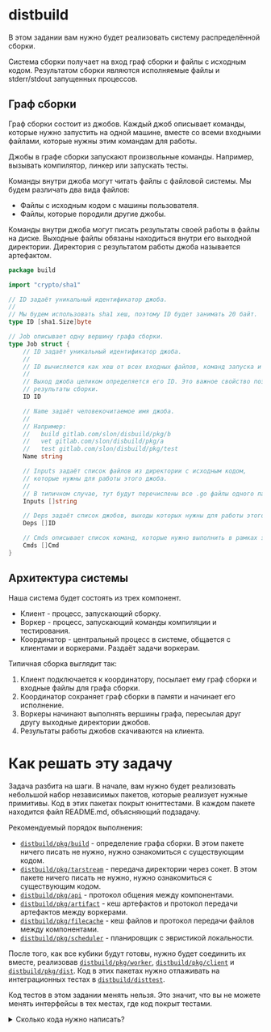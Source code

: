 # distbuild

В этом задании вам нужно будет реализовать систему распределённой сборки.

Система сборки получает на вход граф сборки и файлы с исходным кодом. Результатом сборки
являются исполняемые файлы и stderr/stdout запущенных процессов.

## Граф сборки

Граф сборки состоит из джобов. Каждый джоб описывает команды, которые нужно запустить на одной машине,
вместе со всеми входными файлами, которые нужны этим командам для работы.

Джобы в графе сборки запускают произвольные команды. Например, вызывать компилятор, линкер или 
запускать тесты.

Команды внутри джоба могут читать файлы с файловой системы. Мы будем различать два вида файлов:
 - Файлы с исходным кодом с машины пользователя.
 - Файлы, которые породили другие джобы.

Команды внутри джоба могут писать результаты своей работы в файлы на диске. Выходные файлы
обязаны находиться внутри его выходной директории. Директория с результатом работы джоба называется
артефактом.

```go
package build

import "crypto/sha1"

// ID задаёт уникальный идентификатор джоба.
//
// Мы будем использовать sha1 хеш, поэтому ID будет занимать 20 байт.
type ID [sha1.Size]byte

// Job описывает одну вершину графа сборки.
type Job struct {
	// ID задаёт уникальный идентификатор джоба.
	//
	// ID вычисляется как хеш от всех входных файлов, команд запуска и хешей зависимых джобов.
	//
	// Выход джоба целиком определяется его ID. Это важное свойство позволяет кешировать
	// результаты сборки.
	ID ID

	// Name задаёт человекочитаемое имя джоба.
	//
	// Например:
	//   build gitlab.com/slon/disbuild/pkg/b
	//   vet gitlab.com/slon/disbuild/pkg/a
	//   test gitlab.com/slon/disbuild/pkg/test
	Name string

	// Inputs задаёт список файлов из директории с исходным кодом,
	// которые нужны для работы этого джоба.
	//
	// В типичном случае, тут будут перечислены все .go файлы одного пакета.
	Inputs []string

	// Deps задаёт список джобов, выходы которых нужны для работы этого джоба.
	Deps []ID

	// Cmds описывает список команд, которые нужно выполнить в рамках этого джоба.
	Cmds []Cmd
}
```

## Архитектура системы

Наша система будет состоять из трех компонент.
 * Клиент - процесс, запускающий сборку.
 * Воркер - процесс, запускающий команды компиляции и тестирования.
 * Координатор - центральный процесс в системе, общается с клиентами и воркерами. Раздаёт задачи
   воркерам.

Типичная сборка выглядит так:
1. Клиент подключается к координатору, посылает ему граф сборки и входные файлы для графа сборки.
2. Координатор сохраняет граф сборки в памяти и начинает его исполнение.
3. Воркеры начинают выполнять вершины графа, пересылая друг другу выходные директории джобов.
4. Результаты работы джобов скачиваются на клиента.

# Как решать эту задачу

Задача разбита на шаги. В начале, вам нужно будет реализовать небольшой набор независимых пакетов,
которые реализует нужные примитивы. Код в этих пакетах покрыт юниттестами. В каждом пакете находится
файл README.md, объясняющий подзадачу.

Рекомендуемый порядок выполнения:

- [`distbuild/pkg/build`](./pkg/build) - определение графа сборки. В этом пакете ничего писать не нужно,
  нужно ознакомиться с существующим кодом.
- [`distbuild/pkg/tarstream`](./pkg/tarstream) - передача директории через сокет. В этом пакете ничего
  писать не нужно, нужно ознакомиться с существующим кодом.
- [`distbuild/pkg/api`](./pkg/api) - протокол общения между компонентами.
- [`distbuild/pkg/artifact`](./pkg/artifact) - кеш артефактов и протокол передачи артефактов между воркерами.
- [`distbuild/pkg/filecache`](./pkg/filecache) - кеш файлов и протокол передачи файлов между компонентами.
- [`distbuild/pkg/scheduler`](./pkg/scheduler) - планировщик с эвристикой локальности.

После того, как все кубики будут готовы, нужно будет соединить их вместе, реализовав [`distbuild/pkg/worker`](./pkg/worker),
[`distbuild/pkg/client`](./pkg/client) и [`distbuild/pkg/dist`](./pkg/dist). Код в этих пакетах нужно отлаживать на
интеграционных тестах в [`distbuild/disttest`](./disttest).

Код тестов в этом задании менять нельзя. Это значит, что вы не можете менять интерфейсы в тех местах, где
код покрыт тестами.

<details>
  <summary markdown="span">Сколько кода нужно написать?</summary>
  
  ```
prime@fedora ~/C/s/distbuild (master)> find -iname '*_solution.go' | grep -v scheduler_solution| xargs wc -l
  123 ./pkg/api/build_client_solution.go
  140 ./pkg/api/build_handler_solution.go
   58 ./pkg/api/heartbeat_client_solution.go
   62 ./pkg/api/heartbeat_handler_solution.go
    5 ./pkg/artifact/cache_solution.go
   44 ./pkg/artifact/client_solution.go
   56 ./pkg/artifact/handler_solution.go
  126 ./pkg/client/build_solution.go
  121 ./pkg/dist/build_solution.go
  122 ./pkg/dist/coordinator_solution.go
   85 ./pkg/filecache/client_solution.go
    5 ./pkg/filecache/filecache_solution.go
  101 ./pkg/filecache/handler_solution.go
    5 ./pkg/tarstream/stream_solution.go
   47 ./pkg/worker/download_solution.go
  283 ./pkg/worker/job_solution.go
   25 ./pkg/worker/state_solution.go
  113 ./pkg/worker/worker_solution.go
 1521 total
  ```
</details>
